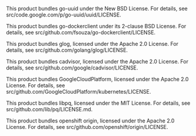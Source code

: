    This product bundles go-uuid under the New BSD License.
   For details, see src/code.google.com/p/go-uuid/uuid/LICENSE.

   This product bundles go-dockerclient under its 2-clause BSD License.
   For details, see src/github.com/fsouza/go-dockerclient/LICENSE.

   This product bundles glog, licensed under the Apache 2.0 License.
   For details, see src/github.com/golang/glog/LICENSE.

   This product bundles cadvisor, licensed under the Apache 2.0 License.
   For details, see src/github.com/google/cadvisor/LICENSE.

   This product bundles GoogleCloudPlatform, licensed under the Apache 
   2.0 License.  For details, see src/github.com/GoogleCloudPlatform/kubernetes/LICENSE.

   This product bundles libpq, licensed under the MIT License.
   For details, see src/github.com/lib/pq/LICENSE.md.

   This product bundles openshift origin, licensed under the Apache 
   2.0 License.  For details, see src/github.com/openshift/origin/LICENSE.

